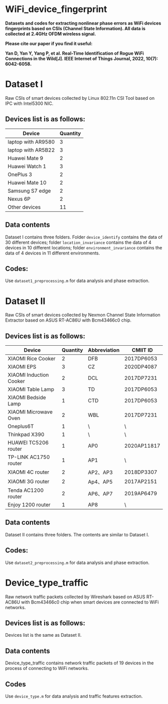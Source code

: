 # WiFi_device_fingerprint
**Datasets and codes for extracting nonlinear phase errors as WiFi devices fingerprints based on CSIs (Channel State Information). All data is collected at 2.4GHz OFDM wireless signal.**

**Please cite our paper if you find it useful:**

**Yan D, Yan Y, Yang P, et al. Real-Time Identification of Rogue WiFi Connections in the Wild[J]. IEEE Internet of Things Journal, 2022, 10(7): 6042-6058.**

Dataset I
===
Raw CSIs of smart devices collected by Linux 802.11n CSI Tool based on IPC with Intel5300 NIC.

Devices list is as follows: 
---
|        Device      |Quantity|
|--------------------|--------|
| laptop with AR9580 |   3    |
| laptop with AR5B22 |   3    |
|   Huawei Mate 9    |   2    |
|   Huawei Watch 1   |   3    |
|     OnePlus 3      |   2    |
|   Huawei Mate 10   |   2    |
|   Samsung S7 edge  |   2    |
|      Nexus 6P      |   2    |
|    Other devices   |   11   |

Data contents
---
Dataset I contains three folders. Folder ``device_identify`` contains the data of 30 different devices; folder ``location_invariance`` contains the data of 4 devices in 10 different locations; folder ``environment_invariance`` contains the data of 4 devices in 11 different environments.

Codes:
---
Use ``dataset1_preprocessing.m`` for data analysis and phase extraction.

Dataset II
===
Raw CSIs of smart devices collected by Nexmon Channel State Information Extractor based on ASUS RT-AC86U with Bcm43466c0 chip.

Devices list is as follows: 
---
|        Device          |Quantity|Abbreviation|  CMIIT ID |
|------------------------|--------|------------|-----------|
|   XIAOMI Rice Cooker   |   2    |     DFB    | 2017DP6053|
|       XIAOMI EPS       |   3    |     CZ     | 2020DP4087|
| XIAOMI Induction Cooker|   2    |     DCL    | 2017DP7231|
|    XIAOMI Table Lamp   |   3    |     TD     | 2017DP6053|
|  XIAOMI Bedside Lamp   |   1    |     CTD    | 2017DP6053|
|  XIAOMI Microwave Oven |   2    |     WBL    | 2017DP7231|
|       Oneplus6T        |   1    |     \      |     \     |
|     Thinkpad X390      |   1    |     \      |     \     |
|  HUAWEI TC5206 router  |   1    |     AP0    |2020AP11817|
|  TP-LINK AC1750 router |   1    |     AP1    |     \     |
|     XIAOMI 4C router   |   2    |  AP2、AP3  |2018DP3307 |
|     XIAOMI 3G router   |   2    |  Ap4、AP5  |2017AP2151 |
|  Tenda AC1200 router   |   2    |  AP6、AP7  |2019AP6479 |
|    Enjoy 1200 router   |   1    |     AP8    |     \     |

Data contents
---
Dataset II contains three folders. The contents are similar to Dataset I.

Codes:
---
Use ``dataset2_preprocessing.m`` for data analysis and phase extraction.

Device_type_traffic
===
Raw network traffic packets collected by Wireshark based on ASUS RT-AC86U with Bcm43466c0 chip when smart devices are connected to WiFi networks.


Devices list is as follows: 
---
Devices list is the same as Dataset II.

Data contents
---
Device_type_traffic contains network traffic packets of 19 devices in the process of connecting to WiFi networks.

Codes
---
Use ``device_type.m`` for data analysis and traffic features extraction.

